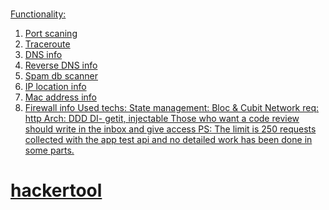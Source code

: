 
<br/>
<a href="https://drive.google.com/file/d/1Z1C9pID6D_3uAwEaWaDMr3YhW0vyDJ6y/view?usp=sharing"</a>

Functionality:
1. Port scaning
2. Traceroute
3. DNS info
4. Reverse DNS info
5. Spam db scanner
6. IP location info
7. Mac address info
8. Firewall info
Used techs:
State management: Bloc & Cubit
Network req: http
Arch: DDD
DI- getit, injectable
Those who want a code review should write in the inbox and give access
PS: The limit is 250 requests collected with the app test api and no detailed work has been done in some parts.

# hackertool
